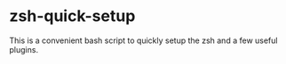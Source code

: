 # zsh-quick-setup
This is a convenient bash script to quickly setup the zsh and a few useful plugins.
